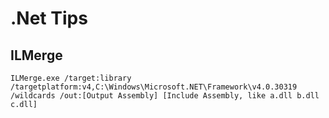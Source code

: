# .Net Tips
## ILMerge
```shell
ILMerge.exe /target:library /targetplatform:v4,C:\Windows\Microsoft.NET\Framework\v4.0.30319 /wildcards /out:[Output Assembly] [Include Assembly, like a.dll b.dll c.dll]
```
